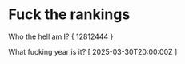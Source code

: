 # Fuck the rankings

Who the hell am I?
{ 12812444 }

What fucking year is it?
[ 2025-03-30T20:00:00Z ]
